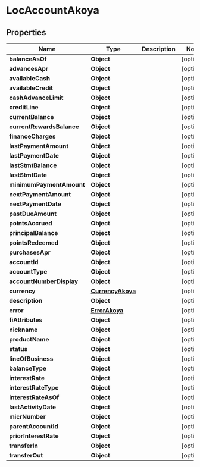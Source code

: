

# LocAccountAkoya


## Properties

| Name | Type | Description | Notes |
|------------ | ------------- | ------------- | -------------|
|**balanceAsOf** | **Object** |  |  [optional] |
|**advancesApr** | **Object** |  |  [optional] |
|**availableCash** | **Object** |  |  [optional] |
|**availableCredit** | **Object** |  |  [optional] |
|**cashAdvanceLimit** | **Object** |  |  [optional] |
|**creditLine** | **Object** |  |  [optional] |
|**currentBalance** | **Object** |  |  [optional] |
|**currentRewardsBalance** | **Object** |  |  [optional] |
|**financeCharges** | **Object** |  |  [optional] |
|**lastPaymentAmount** | **Object** |  |  [optional] |
|**lastPaymentDate** | **Object** |  |  [optional] |
|**lastStmtBalance** | **Object** |  |  [optional] |
|**lastStmtDate** | **Object** |  |  [optional] |
|**minimumPaymentAmount** | **Object** |  |  [optional] |
|**nextPaymentAmount** | **Object** |  |  [optional] |
|**nextPaymentDate** | **Object** |  |  [optional] |
|**pastDueAmount** | **Object** |  |  [optional] |
|**pointsAccrued** | **Object** |  |  [optional] |
|**principalBalance** | **Object** |  |  [optional] |
|**pointsRedeemed** | **Object** |  |  [optional] |
|**purchasesApr** | **Object** |  |  [optional] |
|**accountId** | **Object** |  |  [optional] |
|**accountType** | **Object** |  |  [optional] |
|**accountNumberDisplay** | **Object** |  |  [optional] |
|**currency** | [**CurrencyAkoya**](CurrencyAkoya.md) |  |  [optional] |
|**description** | **Object** |  |  [optional] |
|**error** | [**ErrorAkoya**](ErrorAkoya.md) |  |  [optional] |
|**fiAttributes** | **Object** |  |  [optional] |
|**nickname** | **Object** |  |  [optional] |
|**productName** | **Object** |  |  [optional] |
|**status** | **Object** |  |  [optional] |
|**lineOfBusiness** | **Object** |  |  [optional] |
|**balanceType** | **Object** |  |  [optional] |
|**interestRate** | **Object** |  |  [optional] |
|**interestRateType** | **Object** |  |  [optional] |
|**interestRateAsOf** | **Object** |  |  [optional] |
|**lastActivityDate** | **Object** |  |  [optional] |
|**micrNumber** | **Object** |  |  [optional] |
|**parentAccountId** | **Object** |  |  [optional] |
|**priorInterestRate** | **Object** |  |  [optional] |
|**transferIn** | **Object** |  |  [optional] |
|**transferOut** | **Object** |  |  [optional] |



